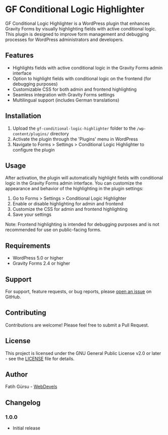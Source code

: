 # GF Conditional Logic Highlighter

GF Conditional Logic Highlighter is a WordPress plugin that enhances Gravity Forms by visually highlighting fields with active conditional logic. This plugin is designed to improve form management and debugging processes for WordPress administrators and developers.

## Features

- Highlights fields with active conditional logic in the Gravity Forms admin interface
- Option to highlight fields with conditional logic on the frontend (for debugging purposes)
- Customizable CSS for both admin and frontend highlighting
- Seamless integration with Gravity Forms settings
- Multilingual support (includes German translations)

## Installation

1. Upload the `gf-conditional-logic-highlighter` folder to the `/wp-content/plugins/` directory
2. Activate the plugin through the 'Plugins' menu in WordPress
3. Navigate to Forms > Settings > Conditional Logic Highlighter to configure the plugin

## Usage

After activation, the plugin will automatically highlight fields with conditional logic in the Gravity Forms admin interface. You can customize the appearance and behavior of the highlighting in the plugin settings:

1. Go to Forms > Settings > Conditional Logic Highlighter
2. Enable or disable highlighting for admin and frontend
3. Customize the CSS for admin and frontend highlighting
4. Save your settings

Note: Frontend highlighting is intended for debugging purposes and is not recommended for use on public-facing forms.

## Requirements

- WordPress 5.0 or higher
- Gravity Forms 2.4 or higher

## Support

For support, feature requests, or bug reports, please [open an issue](https://github.com/WebDevels-de/gf-conditional-logic-highlighter/issues) on GitHub.

## Contributing

Contributions are welcome! Please feel free to submit a Pull Request.

## License

This project is licensed under the GNU General Public License v2.0 or later - see the [LICENSE](LICENSE) file for details.

## Author

Fatih Gürsu - [WebDevels](https://webdevels.de)

## Changelog

### 1.0.0
- Initial release
